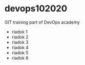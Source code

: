 # devops102020
GIT training part of DevOps academy

- riadok 1
- riadok 2
- riadok 3
- riadok 4
- riadok 5
- riadok 6
